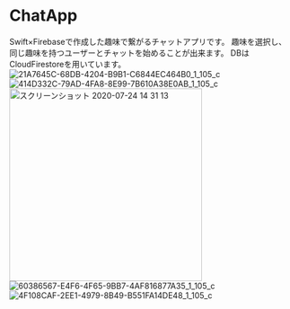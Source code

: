# ChatApp
Swift×Firebaseで作成した趣味で繋がるチャットアプリです。
趣味を選択し、同じ趣味を持つユーザーとチャットを始めることが出来ます。
DBはCloudFirestoreを用いています。
![21A7645C-68DB-4204-B9B1-C6844EC464B0_1_105_c](https://user-images.githubusercontent.com/63889721/87384348-754ee780-c5d6-11ea-91d1-c2d4433ef648.jpeg)
![414D332C-79AD-4FA8-8E99-7B610A38E0AB_1_105_c](https://user-images.githubusercontent.com/63889721/87384383-8dbf0200-c5d6-11ea-9f9d-c388887166db.jpeg)
<img width="343" alt="スクリーンショット 2020-07-24 14 31 13" src="https://user-images.githubusercontent.com/63889721/88375287-473b8580-cdd6-11ea-9cc9-30c6b4523648.png">
![60386567-E4F6-4F65-9BB7-4AF816877A35_1_105_c](https://user-images.githubusercontent.com/63889721/87384440-b8a95600-c5d6-11ea-88c8-604e9b2768bf.jpeg)
![4F108CAF-2EE1-4979-8B49-B551FA14DE48_1_105_c](https://user-images.githubusercontent.com/63889721/87384459-c65edb80-c5d6-11ea-97d7-c1bad5d35389.jpeg)
